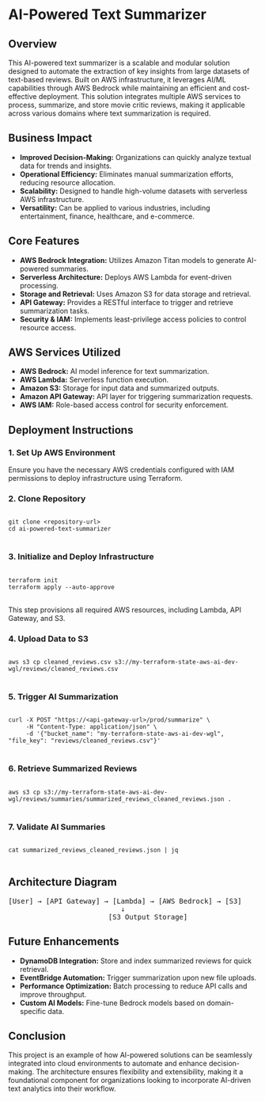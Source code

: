 <!DOCTYPE html>
<html lang="en">
<head>
    <meta charset="UTF-8">
    <meta name="viewport" content="width=device-width, initial-scale=1.0">
    
</head>
<body>

<h1>AI-Powered Text Summarizer</h1>

<h2>Overview</h2>
<p>
    This AI-powered text summarizer is a scalable and modular solution designed to automate the extraction of key insights 
    from large datasets of text-based reviews. Built on AWS infrastructure, it leverages AI/ML capabilities through AWS Bedrock 
    while maintaining an efficient and cost-effective deployment. This solution integrates multiple AWS services to process, 
    summarize, and store movie critic reviews, making it applicable across various domains where text summarization is required.
</p>

<h2>Business Impact</h2>
<ul>
    <li><strong>Improved Decision-Making:</strong> Organizations can quickly analyze textual data for trends and insights.</li>
    <li><strong>Operational Efficiency:</strong> Eliminates manual summarization efforts, reducing resource allocation.</li>
    <li><strong>Scalability:</strong> Designed to handle high-volume datasets with serverless AWS infrastructure.</li>
    <li><strong>Versatility:</strong> Can be applied to various industries, including entertainment, finance, healthcare, and e-commerce.</li>
</ul>

<h2>Core Features</h2>
<ul>
    <li><strong>AWS Bedrock Integration:</strong> Utilizes Amazon Titan models to generate AI-powered summaries.</li>
    <li><strong>Serverless Architecture:</strong> Deploys AWS Lambda for event-driven processing.</li>
    <li><strong>Storage and Retrieval:</strong> Uses Amazon S3 for data storage and retrieval.</li>
    <li><strong>API Gateway:</strong> Provides a RESTful interface to trigger and retrieve summarization tasks.</li>
    <li><strong>Security & IAM:</strong> Implements least-privilege access policies to control resource access.</li>
</ul>

<h2>AWS Services Utilized</h2>
<ul>
    <li><strong>AWS Bedrock:</strong> AI model inference for text summarization.</li>
    <li><strong>AWS Lambda:</strong> Serverless function execution.</li>
    <li><strong>Amazon S3:</strong> Storage for input data and summarized outputs.</li>
    <li><strong>Amazon API Gateway:</strong> API layer for triggering summarization requests.</li>
    <li><strong>AWS IAM:</strong> Role-based access control for security enforcement.</li>
</ul>

<h2>Deployment Instructions</h2>

<h3>1. Set Up AWS Environment</h3>
<p>Ensure you have the necessary AWS credentials configured with IAM permissions to deploy infrastructure using Terraform.</p>

<h3>2. Clone Repository</h3>
<pre>
<code>
git clone &lt;repository-url&gt;
cd ai-powered-text-summarizer
</code>
</pre>

<h3>3. Initialize and Deploy Infrastructure</h3>
<pre>
<code>
terraform init
terraform apply --auto-approve
</code>
</pre>
<p>This step provisions all required AWS resources, including Lambda, API Gateway, and S3.</p>

<h3>4. Upload Data to S3</h3>
<pre>
<code>
aws s3 cp cleaned_reviews.csv s3://my-terraform-state-aws-ai-dev-wgl/reviews/cleaned_reviews.csv
</code>
</pre>

<h3>5. Trigger AI Summarization</h3>
<pre>
<code>
curl -X POST "https://&lt;api-gateway-url&gt;/prod/summarize" \
     -H "Content-Type: application/json" \
     -d '{"bucket_name": "my-terraform-state-aws-ai-dev-wgl", "file_key": "reviews/cleaned_reviews.csv"}'
</code>
</pre>

<h3>6. Retrieve Summarized Reviews</h3>
<pre>
<code>
aws s3 cp s3://my-terraform-state-aws-ai-dev-wgl/reviews/summaries/summarized_reviews_cleaned_reviews.json .
</code>
</pre>

<h3>7. Validate AI Summaries</h3>
<pre>
<code>
cat summarized_reviews_cleaned_reviews.json | jq
</code>
</pre>

<h2>Architecture Diagram</h2>
<pre>
[User] → [API Gateway] → [Lambda] → [AWS Bedrock] → [S3]
                           ↓
                        [S3 Output Storage]
</pre>

<h2>Future Enhancements</h2>
<ul>
    <li><strong>DynamoDB Integration:</strong> Store and index summarized reviews for quick retrieval.</li>
    <li><strong>EventBridge Automation:</strong> Trigger summarization upon new file uploads.</li>
    <li><strong>Performance Optimization:</strong> Batch processing to reduce API calls and improve throughput.</li>
    <li><strong>Custom AI Models:</strong> Fine-tune Bedrock models based on domain-specific data.</li>
</ul>

<h2>Conclusion</h2>
<p>
    This project is an example of how AI-powered solutions can be seamlessly integrated into cloud environments to automate 
    and enhance decision-making. The architecture ensures flexibility and extensibility, making it a foundational component 
    for organizations looking to incorporate AI-driven text analytics into their workflow.
</p>

</body>
</html>
